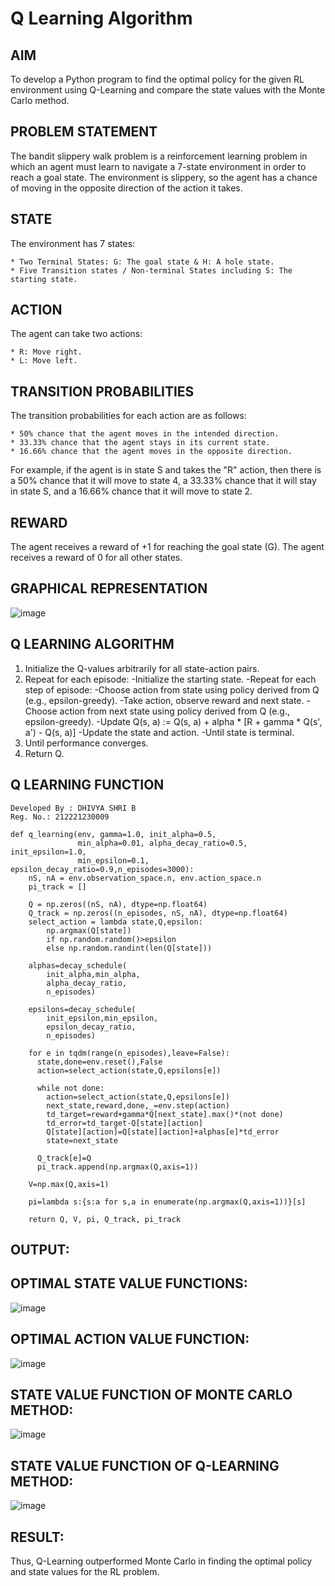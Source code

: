 # Q Learning Algorithm


## AIM
To develop a Python program to find the optimal policy for the given RL environment using Q-Learning and compare the state values with the Monte Carlo method.

## PROBLEM STATEMENT
The bandit slippery walk problem is a reinforcement learning problem in which an agent must learn to navigate a 7-state environment in order to reach a goal state. The environment is slippery, so the agent has a chance of moving in the opposite direction of the action it takes.

## STATE
The environment has 7 states:
```
* Two Terminal States: G: The goal state & H: A hole state.
* Five Transition states / Non-terminal States including S: The starting state.
```
## ACTION
The agent can take two actions:
```
* R: Move right.
* L: Move left.
```
## TRANSITION PROBABILITIES
The transition probabilities for each action are as follows:
```
* 50% chance that the agent moves in the intended direction.
* 33.33% chance that the agent stays in its current state.
* 16.66% chance that the agent moves in the opposite direction.
```
For example, if the agent is in state S and takes the "R" action, then there is a 50% chance that it will move to state 4, a 33.33% chance that it will stay in state S, and a 16.66% chance that it will move to state 2.

## REWARD
The agent receives a reward of +1 for reaching the goal state (G). The agent receives a reward of 0 for all other states.

## GRAPHICAL REPRESENTATION
![image](https://github.com/DhivyaShri484/q-learning/assets/94505585/8f2e2f60-148f-4079-812a-b1645b937327)


## Q LEARNING ALGORITHM
1. Initialize the Q-values arbitrarily for all state-action pairs.
2. Repeat for each episode:
-Initialize the starting state.
-Repeat for each step of episode:
-Choose action from state using policy derived from Q (e.g., epsilon-greedy).
-Take action, observe reward and next state.
-Choose action from next state using policy derived from Q (e.g., epsilon-greedy).
-Update Q(s, a) := Q(s, a) + alpha * [R + gamma * Q(s', a') - Q(s, a)]
-Update the state and action.
-Until state is terminal.
3. Until performance converges.
4. Return Q.

## Q LEARNING FUNCTION
```
Developed By : DHIVYA SHRI B
Reg. No.: 212221230009

def q_learning(env, gamma=1.0, init_alpha=0.5,
               min_alpha=0.01, alpha_decay_ratio=0.5, init_epsilon=1.0,
               min_epsilon=0.1, epsilon_decay_ratio=0.9,n_episodes=3000):
    nS, nA = env.observation_space.n, env.action_space.n
    pi_track = []
    
    Q = np.zeros((nS, nA), dtype=np.float64)
    Q_track = np.zeros((n_episodes, nS, nA), dtype=np.float64)
    select_action = lambda state,Q,epsilon: 
    	np.argmax(Q[state]) 
        if np.random.random()>epsilon 
        else np.random.randint(len(Q[state]))

    alphas=decay_schedule(
        init_alpha,min_alpha,
        alpha_decay_ratio,
        n_episodes)
    
    epsilons=decay_schedule(
        init_epsilon,min_epsilon,
        epsilon_decay_ratio,
        n_episodes)
    
    for e in tqdm(range(n_episodes),leave=False):
      state,done=env.reset(),False
      action=select_action(state,Q,epsilons[e])

      while not done:
        action=select_action(state,Q,epsilons[e])
        next_state,reward,done,_=env.step(action)
        td_target=reward+gamma*Q[next_state].max()*(not done)
        td_error=td_target-Q[state][action]
        Q[state][action]=Q[state][action]+alphas[e]*td_error
        state=next_state

      Q_track[e]=Q
      pi_track.append(np.argmax(Q,axis=1))

    V=np.max(Q,axis=1)

    pi=lambda s:{s:a for s,a in enumerate(np.argmax(Q,axis=1))}[s]

    return Q, V, pi, Q_track, pi_track

```

## OUTPUT:
## OPTIMAL STATE VALUE FUNCTIONS:
![image](https://github.com/DhivyaShri484/q-learning/assets/94505585/f818132b-a55f-47cd-a174-2288822c2b8b)

## OPTIMAL ACTION VALUE FUNCTION:

![image](https://github.com/DhivyaShri484/q-learning/assets/94505585/47da81fc-443d-4e45-b8b7-f1e1cc184eee)

## STATE VALUE FUNCTION OF MONTE CARLO METHOD:
![image](https://github.com/DhivyaShri484/q-learning/assets/94505585/266ed882-98e3-48d4-97f2-5a7bbe05e645)

## STATE VALUE FUNCTION OF Q-LEARNING METHOD:
![image](https://github.com/DhivyaShri484/q-learning/assets/94505585/9f002698-44f8-42b3-b17a-9bf03f8d1b86)


## RESULT:
Thus, Q-Learning outperformed Monte Carlo in finding the optimal policy and state values for the RL problem.
